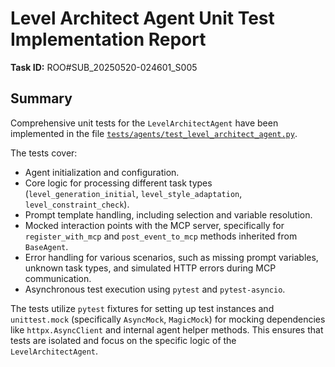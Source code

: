 # Level Architect Agent Unit Test Implementation Report

**Task ID:** ROO#SUB_20250520-024601_S005

## Summary
Comprehensive unit tests for the `LevelArchitectAgent` have been implemented in the file [`tests/agents/test_level_architect_agent.py`](tests/agents/test_level_architect_agent.py:0).

The tests cover:
- Agent initialization and configuration.
- Core logic for processing different task types (`level_generation_initial`, `level_style_adaptation`, `level_constraint_check`).
- Prompt template handling, including selection and variable resolution.
- Mocked interaction points with the MCP server, specifically for `register_with_mcp` and `post_event_to_mcp` methods inherited from `BaseAgent`.
- Error handling for various scenarios, such as missing prompt variables, unknown task types, and simulated HTTP errors during MCP communication.
- Asynchronous test execution using `pytest` and `pytest-asyncio`.

The tests utilize `pytest` fixtures for setting up test instances and `unittest.mock` (specifically `AsyncMock`, `MagicMock`) for mocking dependencies like `httpx.AsyncClient` and internal agent helper methods. This ensures that tests are isolated and focus on the specific logic of the `LevelArchitectAgent`.